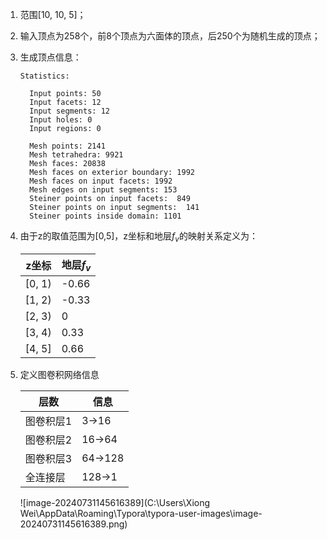 1. 范围[10, 10, 5]；

2. 输入顶点为258个，前8个顶点为六面体的顶点，后250个为随机生成的顶点；

3. 生成顶点信息：

   ```
   Statistics:
   
     Input points: 50
     Input facets: 12
     Input segments: 12
     Input holes: 0
     Input regions: 0
   
     Mesh points: 2141
     Mesh tetrahedra: 9921
     Mesh faces: 20838
     Mesh faces on exterior boundary: 1992
     Mesh faces on input facets: 1992
     Mesh edges on input segments: 153
     Steiner points on input facets:  849
     Steiner points on input segments:  141
     Steiner points inside domain: 1101
   ```
   
4. 由于z的取值范围为[0,5]，z坐标和地层$f_v$的映射关系定义为：

   | z坐标  | 地层$f_v$ |
   | ------ | --------- |
   | [0, 1) | -0.66     |
   | [1, 2) | -0.33     |
   | [2, 3) | 0         |
   | [3, 4) | 0.33      |
   | [4, 5] | 0.66      |

5. 定义图卷积网络信息

   | 层数      | 信息    |
   | --------- | ------- |
   | 图卷积层1 | 3->16   |
   | 图卷积层2 | 16->64  |
   | 图卷积层3 | 64->128 |
   | 全连接层  | 128->1  |

   ![image-20240731145616389](C:\Users\Xiong Wei\AppData\Roaming\Typora\typora-user-images\image-20240731145616389.png)